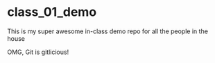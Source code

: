 # class_01_demo
This is my super awesome in-class demo repo for all the people in the house

OMG, Git is gitlicious!